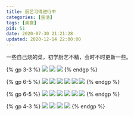 ```yaml
---
title: 厨艺习得进行中
categories: [生活]
tags: [美食]
pid: 51
date: 2020-07-30 21:21:28
updated: 2020-12-14 22:00:00
---
```


一些自己烧的菜，初学厨艺不精，会时不时更新一些。

{% gp 3-3 %}
![](https://web-1256060851.file.myqcloud.com/post/2020/51-cooking01.jpg)
![](https://web-1256060851.file.myqcloud.com/post/2020/51-cooking02.jpg)
![](https://web-1256060851.file.myqcloud.com/post/2020/51-cooking03.jpg)
{% endgp %}
<!-- more -->

{% gp 6-5 %}
![](https://web-1256060851.file.myqcloud.com/post/2020/51-cooking04.jpg)
![](https://web-1256060851.file.myqcloud.com/post/2020/51-cooking05.jpg)
![](https://web-1256060851.file.myqcloud.com/post/2020/51-cooking06.jpg)
![](https://web-1256060851.file.myqcloud.com/post/2020/51-cooking07.jpg)
![](https://web-1256060851.file.myqcloud.com/post/2020/51-cooking08.jpg)
![](https://web-1256060851.file.myqcloud.com/post/2020/51-cooking09.jpg)
{% endgp %}

{% gp 6-5 %}
![](https://web-1256060851.file.myqcloud.com/post/2020/51-cooking10.jpg)
![](https://web-1256060851.file.myqcloud.com/post/2020/51-cooking11.jpg)
![](https://web-1256060851.file.myqcloud.com/post/2020/51-cooking12.jpg)
![](https://web-1256060851.file.myqcloud.com/post/2020/51-cooking13.jpg)
![](https://web-1256060851.file.myqcloud.com/post/2020/51-cooking14.jpg)
![](https://web-1256060851.file.myqcloud.com/post/2020/51-cooking15.jpg)
{% endgp %}

{% gp 4-3 %}
![](https://web-1256060851.file.myqcloud.com/post/2020/51-cooking16.jpg)
![](https://web-1256060851.file.myqcloud.com/post/2020/51-cooking17.jpg)
![](https://web-1256060851.file.myqcloud.com/post/2020/51-cooking18.jpg)
![](https://web-1256060851.file.myqcloud.com/post/2020/51-cooking19.jpg)
{% endgp %}